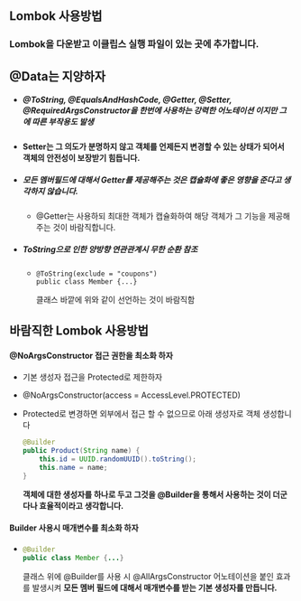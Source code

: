 ## Lombok 사용방법

### Lombok을 다운받고 이클립스 실행 파일이 있는 곳에 추가합니다.



## @Data는 지양하자

- ##### @ToString, @EqualsAndHashCode, @Getter, @Setter, @RequiredArgsConstructor을 한번에 사용하는 강력한 어노테이션 이지만 그에 따른 부작용도 발생

-  **Setter는 그 의도가 분명하지 않고 객체를 언제든지 변경할 수 있는 상태가 되어서 객체의 안전성이 보장받기 힘듭니다.** 

- ##### 모든 멤버필드에 대해서 Getter를 제공해주는 것은 캡슐화에 좋은 영향을 준다고 생각하지 않습니다.

  - @Getter는 사용하되 최대한 객체가 캡슐화하여 해당 객체가 그 기능을 제공해주는 것이 바람직합니다. 

- ##### ToString으로 인한 양방향 연관관계시 무한 순환 참조

  - ```
    @ToString(exclude = "coupons")
    public class Member {...}
    ```

    클래스 바깥에 위와 같이 선언하는 것이 바람직함

## 바람직한 Lombok 사용방법

#### @NoArgsConstructor 접근 권한을 최소화 하자

-  기본 생성자 접근을 Protected로 제한하자

  - @NoArgsConstructor(access = AccessLevel.PROTECTED) 

  - Protected로 변경하면 외부에서 접근 할 수 없으므로 아래 생성자로 객체 생성합니다

    ```java
    @Builder
    public Product(String name) {
        this.id = UUID.randomUUID().toString();
        this.name = name;
    }
    ```

     **객체에 대한 생성자를 하나로 두고 그것을 @Builder을 통해서 사용하는 것이 더군다나 효율적이라고 생각합니다.** 

#### Builder 사용시 매개변수를 최소화 하자

- ```java
  @Builder
  public class Member {...}
  ```

   클래스 위에 @Builder를 사용 시 @AllArgsConstructor 어노테이션을 붙인 효과를 발생시켜 **모든 멤버 필드에 대해서 매개변수를 받는 기본 생성자를 만듭니다.** 

  